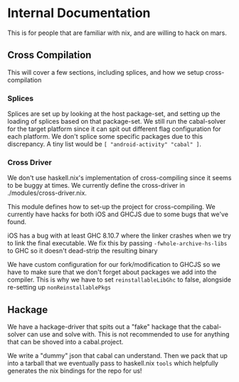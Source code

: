 # Internal Documentation
This is for people that are familiar with nix, and are willing to hack on mars.

## Cross Compilation
This will cover a few sections, including splices, and how we setup cross-compilation

### Splices
Splices are set up by looking at the host package-set, and setting up the loading of splices based on that package-set. We still run the cabal-solver for the target platform since it can spit out different flag configuration for each platform. We don't splice some specific packages due to this discrepancy. A tiny list would be `[ "android-activity" "cabal" ]`.

### Cross Driver
We don't use haskell.nix's implementation of cross-compiling since it seems to be buggy at times. We currently define the cross-driver in ./modules/cross-driver.nix.

This module defines how to set-up the project for cross-compiling. We currently have hacks for both iOS and GHCJS due to some bugs that we've found.

iOS has a bug with at least GHC 8.10.7 where the linker crashes when we try to link the final executable. We fix this by passing `-fwhole-archive-hs-libs` to GHC so it doesn't dead-strip the resulting binary

We have custom configuration for our fork/modification to GHCJS so we have to make sure that we don't forget about packages we add into the compiler. This is why we have to set `reinstallableLibGhc` to false, alongside re-setting up `nonReinstallablePkgs`

## Hackage
We have a hackage-driver that spits out a "fake" hackage that the cabal-solver can use and solve with. This is not recommended to use for anything that can be shoved into a cabal.project.

We write a "dummy" json that cabal can understand. Then we pack that up into a tarball that we eventually pass to haskell.nix `tools` which helpfully generates the nix bindings for the repo for us!
